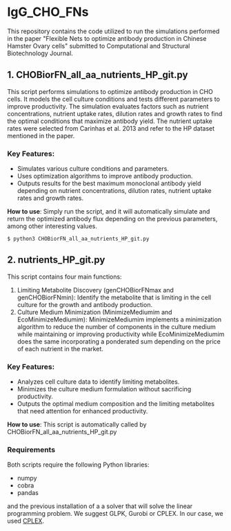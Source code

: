 # IgG_CHO_FNs

This repository contains the code utilized to run the simulations performed in the paper "Flexible Nets to optimize antibody production in Chinese Hamster Ovary cells" submitted to Computational and Structural Biotechnology Journal.

## 1. CHOBiorFN_all_aa_nutrients_HP_git.py

This script performs simulations to optimize antibody production in CHO cells. It models the cell culture conditions and tests different parameters to improve productivity. The simulation evaluates factors such as nutrient concentrations, nutrient uptake rates, dilution rates and growth rates to find the optimal conditions that maximize antibody yield.
The nutrient uptake rates were selected from Carinhas et al. 2013 and refer to the HP dataset mentioned in the paper.

### Key Features:

- Simulates various culture conditions and parameters.
- Uses optimization algorithms to improve antibody production.
- Outputs results for the best maximum monoclonal antibody yield depending on nutrient concentrations, dilution rates, nutrient uptake rates and growth rates.

**How to use**: Simply run the script, and it will automatically simulate and return the optimized antibody flux depending on the previous parameters, among other interesting values.

```
$ python3 CHOBiorFN_all_aa_nutrients_HP_git.py
```

## 2. nutrients_HP_git.py

This script contains four main functions:

1. Limiting Metabolite Discovery (genCHOBiorFNmax and genCHOBiorFNmin): Identify the metabolite that is limiting in the cell culture for the growth and antibody production.
2. Culture Medium Minimization (MinimizeMediumim and EcoMinimizeMediumim): MinimizeMediumim implements a minimization algorithm to reduce the number of components in the culture medium while maintaining or improving productivity while EcoMinimizeMediumim does the same incorporating a ponderated sum depending on the price of each nutrient in the market.

### Key Features:

- Analyzes cell culture data to identify limiting metabolites.
- Minimizes the culture medium formulation without sacrificing productivity.
- Outputs the optimal medium composition and the limiting metabolites that need attention for enhanced productivity.

**How to use**: This script is automatically called by CHOBiorFN_all_aa_nutrients_HP_git.py 

### Requirements

Both scripts require the following Python libraries:

- numpy
- cobra
- pandas

and the previous installation of a a solver that will solve the linear programming problem. We suggest GLPK, Gurobi or
CPLEX. In our case, we used [CPLEX](https://www.ibm.com/es-es/products/ilog-cplex-optimization-studio).
